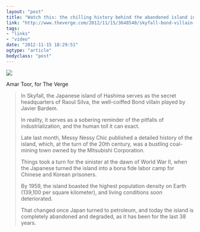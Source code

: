 ```yaml
---
layout: "post"
title: "Watch this: the chilling history behind the abandoned island in `Skyfall`"
link: "http://www.theverge.com/2012/11/15/3648540/skyfall-bond-villain-hashima-abandoned-island"
tags: 
- "links"
- "video"
date: "2012-11-15 18:29:51"
ogtype: "article"
bodyclass: "post"
---
```


![](http://cdn.rogerstringer.com/wp-content/uploads/2012/11/skyfall_large_verge_medium_landscape.jpg)

Amar Toor, for The Verge

> In Skyfall, the Japanese island of Hashima serves as the secret headquarters of Raoul Silva, the well-coiffed Bond villain played by Javier Bardem.
> 
> In reality, it serves as a sobering reminder of the pitfalls of industrialization, and the human toll it can exact.
> 
> Late last month, Messy Nessy Chic published a detailed history of the island, which, at the turn of the 20th century, was a bustling coal-mining town owned by the Mitsubishi Corporation.
> 
> Things took a turn for the sinister at the dawn of World War II, when the Japanese turned the island into a bona fide labor camp for Chinese and Korean prisoners.
> 
> By 1959, the island boasted the highest population density on Earth (139,100 per square kilometer), and living conditions soon deteriorated.
> 
> That changed once Japan turned to petroleum, and today the island is completely abandoned and degraded, as it has been for the last 38 years.